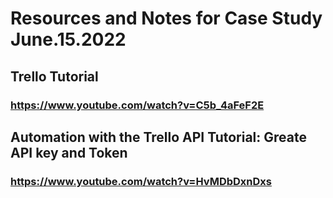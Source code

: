 # Resources and Notes for Case Study June.15.2022
## Trello Tutorial
### https://www.youtube.com/watch?v=C5b_4aFeF2E
## Automation with the Trello API Tutorial: Greate API key and Token
### https://www.youtube.com/watch?v=HvMDbDxnDxs 
